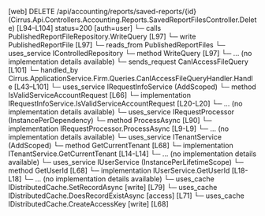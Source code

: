 [web] DELETE /api/accounting/reports/saved-reports/{id}  (Cirrus.Api.Controllers.Accounting.Reports.SavedReportFilesController.Delete)  [L94–L104] status=200 [auth=user]
  └─ calls PublishedReportFileRepository.WriteQuery [L97]
  └─ write PublishedReportFile [L97]
    └─ reads_from PublishedReportFiles
  └─ uses_service IControlledRepository<PublishedReportFile>
    └─ method WriteQuery [L97]
      └─ ... (no implementation details available)
  └─ sends_request CanIAccessFileQuery [L101]
    └─ handled_by Cirrus.ApplicationService.Firm.Queries.CanIAccessFileQueryHandler.Handle [L43–L101]
      └─ uses_service IRequestInfoService (AddScoped)
        └─ method IsValidServiceAccountRequest [L66]
          └─ implementation IRequestInfoService.IsValidServiceAccountRequest [L20-L20]
          └─ ... (no implementation details available)
      └─ uses_service IRequestProcessor (InstancePerDependency)
        └─ method ProcessAsync [L90]
          └─ implementation IRequestProcessor.ProcessAsync [L9-L9]
          └─ ... (no implementation details available)
      └─ uses_service ITenantService (AddScoped)
        └─ method GetCurrentTenant [L68]
          └─ implementation ITenantService.GetCurrentTenant [L14-L14]
          └─ ... (no implementation details available)
      └─ uses_service IUserService (InstancePerLifetimeScope)
        └─ method GetUserId [L68]
          └─ implementation IUserService.GetUserId [L18-L18]
          └─ ... (no implementation details available)
      └─ uses_cache IDistributedCache.SetRecordAsync [write] [L79]
      └─ uses_cache IDistributedCache.DoesRecordExistAsync [access] [L71]
      └─ uses_cache IDistributedCache.CreateAccessKey [write] [L68]

